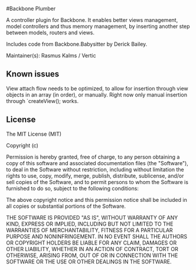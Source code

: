 #Backbone Plumber

A controller plugin for Backbone. It enables better views management, model controllers and thus memory management, by inserting another step between models, routers and views.

Includes code from Backbone.Babysitter by Derick Bailey.

Maintainer(s): Rasmus Kalms / Vertic

## Known issues

View attach flow needs to be optimized, to allow for insertion through view objects in an array (in order), or manually. Right now only manual insertion through `createView(); works.

## License

The MIT License (MIT)

Copyright (c) <year> <copyright holders>

Permission is hereby granted, free of charge, to any person obtaining a copy
of this software and associated documentation files (the "Software"), to deal
in the Software without restriction, including without limitation the rights
to use, copy, modify, merge, publish, distribute, sublicense, and/or sell
copies of the Software, and to permit persons to whom the Software is
furnished to do so, subject to the following conditions:

The above copyright notice and this permission notice shall be included in
all copies or substantial portions of the Software.

THE SOFTWARE IS PROVIDED "AS IS", WITHOUT WARRANTY OF ANY KIND, EXPRESS OR
IMPLIED, INCLUDING BUT NOT LIMITED TO THE WARRANTIES OF MERCHANTABILITY,
FITNESS FOR A PARTICULAR PURPOSE AND NONINFRINGEMENT. IN NO EVENT SHALL THE
AUTHORS OR COPYRIGHT HOLDERS BE LIABLE FOR ANY CLAIM, DAMAGES OR OTHER
LIABILITY, WHETHER IN AN ACTION OF CONTRACT, TORT OR OTHERWISE, ARISING FROM,
OUT OF OR IN CONNECTION WITH THE SOFTWARE OR THE USE OR OTHER DEALINGS IN
THE SOFTWARE.